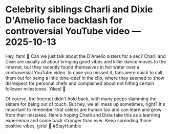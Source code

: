 # Celebrity siblings Charli and Dixie D'Amelio face backlash for controversial YouTube video — 2025-10-13

Hey, fam! 🌟 Can we just talk about the D'Amelio sisters for a sec? Charli and Dixie are usually all about bringing good vibes and killer dance moves to the internet, but they recently found themselves in hot water over a controversial YouTube video. In case you missed it, fans were quick to call them out for being a little tone-deaf in the clip, where they seemed to show disrespect for personal chefs and complained about not hitting certain follower milestones. Yikes! 🙈

Of course, the internet didn't hold back, with many peeps slamming the sisters for being out of touch. But hey, we all mess up sometimes, right? It's important to remember that celebs are human too and can learn and grow from their mistakes. Here's hoping Charli and Dixie take this as a learning experience and come back stronger than ever. Keep spreading those positive vibes, girls! 💖 #StayHumble